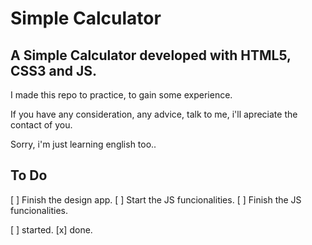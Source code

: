 # Simple Calculator

## A Simple Calculator developed with HTML5, CSS3 and JS.

I made this repo to practice, to gain some experience.

If you have any consideration, any advice, talk to me, i'll apreciate the contact of you.

Sorry, i'm just learning english too.. 

## To Do
[ ] Finish the design app.
[ ] Start the JS funcionalities.
[ ] Finish the JS funcionalities.

[ ] started.
[x] done.